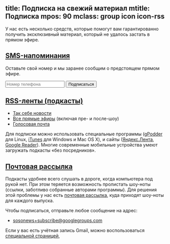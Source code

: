 title: Подписка на свежий материал
mtitle: Подписка
mpos: 90
mclass: group icon icon-rss
---
У нас есть несколько средств, которые помогут вам гарантированно получить
эксклюзивный материал, который не удалось застать в прямом эфире.

## <a href="/subscription.html#sms" name="sms">SMS-напоминания</a>

Оставьте свой номер и мы заранее сообщим о предстоящем прямом эфире.

<form id="feedback" method="post" action="https://dead-channel-news.appspot.com/feedback">
<input type="hidden" name="back" value="http://www.tmradio.net/sms.html"/>
<input type="hidden" name="site" value="tmradio.net/live"/>
<input type="hidden" name="from" value="live@tmradio.net"/>
<input type="text" name="text" placeholder="Номер телефона"/> <input type="submit" value="Подписаться"/>
</form>


## <a href="/subscription.html#rss" name="rss">RSS-ленты (подкасты)</a>

- [Так себе новости](/news.xml)
- [Все прямые эфиры](http://files.tmradio.net/live-dump/live.xml) (включая пре-
  и после-шоу)
- [Голосовая почта](http://files.tmradio.net/voicemail/rss.xml)

Для подписки можно использовать специальные программы
([gPodder](http://www.gpodder.org/) для Linux,
[iTunes](http://www.apple.com/itunes/) для Windows и Mac OS X), и сайты
([Яндекс.Лента](http://lenta.yandex.ru/help.xml), [Google
Reader](http://www.google.com/help/reader/tour.html)).  Многие современные
мобильные устройства умеют загружать подкасты «без посредников».


## <a href="/subscription.html#mail" name="mail">Почтовая рассылка</a>

Подкасты удобнее всего слушать в дороге, когда компьютера под рукой нет.  При
этом теряется возможность пролистать шоу-ноты (ссылки, заботливо собранные
авторами программы).  Для решения этой проблемы у нас есть [почтовая
рассылка](http://groups.google.com/group/sosonews/), куда приходят шоу-ноты для
каждого выпуска.

Чтобы подписаться, отправьте любое сообщение на адрес:

- sosonews+subscribe@googlegroups.com

Если у вас есть учётная запись Gmail, можно воспользоваться [специальной
страницей](http://groups.google.com/group/sosonews/subscribe),
